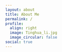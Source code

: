 ```yaml
---
layout: about
title: About Me
permalink: /
profile:
  align: right
  image: Tinghua_li.jpg
  image_circular: false
social: true
---
```


<style>
.fade-in-section {
  opacity: 0;
  transform: translateY(30px);
  transition: opacity 0.8s ease-out, transform 0.8s ease-out;
}
.fade-in-section.visible {
  opacity: 1;
  transform: translateY(0);
}
.about-section {
  margin-bottom: 3rem;
}
ul {
  margin-top: 0.3rem;
  margin-bottom: 1rem;
}
</style>

<div class="fade-in-section about-section">
  <strong>厉庭华</strong>  
  <br>Postdoctoral Researcher  
  <br><a href="https://www.tudelft.nl/lr/organisatie/afdelingen/control-and-operations/control-and-simulation">C&S, Delft University of Technology</a>

<div style="height: 1rem;"></div>

  <p>PhD in Robotics & Control Engineering (2024)  
  <br><a href="https://www.rug.nl/research/discrete-technology-production-automation/?lang=en">DTPA, University of Groningen</a>  
  <br>Advisor: <a href="https://www.rug.nl/staff/b.jayawardhana">Prof. Bayu Jayawardhana</a> and <a href="https://www.rug.nl/staff/m.cao/">Prof. Ming Cao</a></p>
</div>

<div class="fade-in-section about-section">
  <h2>Research Interests</h2>

  <p><strong>Robotics</strong></p>
  <ul>
    <li>Nonholonomic Systems</li>
    <li>Multi-agent Systems</li>
    <li>Wheeled Mobile Robots</li>
    <li>Quadcopters</li>
  </ul>

  <p><strong>Motion Control</strong></p>
  <ul>
    <li>Source seeking</li>
    <li>Flexible Flocking</li>
    <li>Safety Control (Collision/Obstacle avoidance)</li>
    <li>Loss-of-Control</li>
  </ul>

  <p><strong>Practical Applications</strong></p>
  <ul>
    <li>3D-Printed Flexible Piezoresistive Sensors</li>
    <li>Navigation in the cluttered environment</li>
  </ul>

  <p><em>Bridging theoretical control methods with practical robotic implementations</em></p>
</div>

<div class="fade-in-section about-section">
  <h2>Technical Skills</h2>

  <div style="display: flex; flex-wrap: wrap; gap: 40px;">
    <div style="flex: 1; min-width: 200px;">
      <p><strong>Software</strong></p>
      <ul>
        <li>C/C++</li>
        <li>Python</li>
        <li>MATLAB</li>
        <li>ROS</li>
        <li>Gazebo</li>
        <li>OpenCV</li>
        <li>SLAM</li>
        <li>Point Cloud Processing</li>
      </ul>
    </div>

    <div style="flex: 1; min-width: 200px;">
      <p><strong>Hardware</strong></p>
      <ul>
        <li>STM32 / Arduino</li>
        <li>Sensor Integration (LiDAR, RealSense)</li>
        <li>Mecanum-wheel Robotics Platforms</li>
      </ul>
    </div>
  </div>
</div>

<div class="fade-in-section about-section">
  <h2>Contact</h2>
  <p>Open to collaborations and discussions ↓</p>
</div>

<script>
  document.addEventListener("DOMContentLoaded", function () {
    const observer = new IntersectionObserver(entries => {
      entries.forEach(entry => {
        if (entry.isIntersecting) {
          entry.target.classList.add("visible");
        }
      });
    }, {
      threshold: 0.15
    });

    document.querySelectorAll(".fade-in-section").forEach(el => {
      observer.observe(el);
    });
  });
</script>
